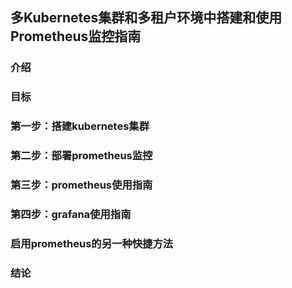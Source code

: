 ## 多Kubernetes集群和多租户环境中搭建和使用Prometheus监控指南


### 介绍




### 目标

### 第一步：搭建kubernetes集群


### 第二步：部署prometheus监控


### 第三步：prometheus使用指南


### 第四步：grafana使用指南


### 启用prometheus的另一种快捷方法



### 结论
